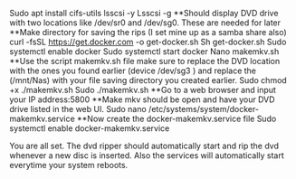 Sudo apt install cifs-utils lsscsi -y 
Lsscsi -g 
**Should display DVD drive with two locations like /dev/sr0  and /dev/sg0.  These are needed for later 
**Make directory for saving the rips (I set mine up as a samba share also) 
curl -fsSL https://get.docker.com -o get-docker.sh 
Sh get-docker.sh 
Sudo systemctl enable docker 
Sudo systemctl start docker 
Nano makemkv.sh 
**Use the script makemkv.sh file make sure to replace the DVD location with the ones you found earlier (device /dev/sg3 \) and replace the (/mnt/Nas) with your file saving directory you created earlier. 
Sudo chmod +x ./makemkv.sh 
Sudo ./makemkv.sh 
**Go to a web browser and input your IP address:5800 
**Make mkv should be open and have your DVD drive listed in the web UI. 
Sudo nano /etc/systems/system/docker-makemkv.service 
**Now create the docker-makemkv.service file
Sudo systemctl enable docker-makemkv.service 

You are all set. The dvd ripper should automatically start and rip the dvd whenever a new disc is inserted. Also the services will automatically start everytime your system reboots.
